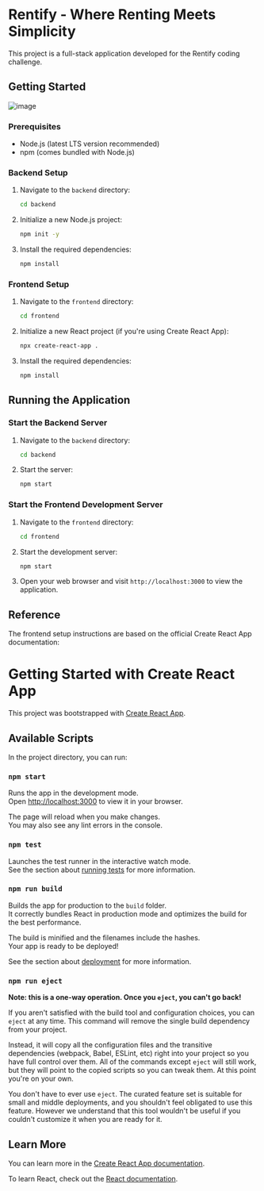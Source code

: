 # Rentify - Where Renting Meets Simplicity

This project is a full-stack application developed for the Rentify coding challenge.

## Getting Started
![image](https://github.com/shreyanshtri26/Rentify--Renting-Meets-Simplicity/assets/65079159/07c813df-1da2-4cd3-b04e-9997bb367852)

### Prerequisites

- Node.js (latest LTS version recommended)
- npm (comes bundled with Node.js)

### Backend Setup

1. Navigate to the `backend` directory:
   ```bash
   cd backend
   ```

2. Initialize a new Node.js project:
   ```bash
   npm init -y
   ```

3. Install the required dependencies:
   ```bash
   npm install
   ```

### Frontend Setup

1. Navigate to the `frontend` directory:
   ```bash
   cd frontend
   ```

2. Initialize a new React project (if you're using Create React App):
   ```bash
   npx create-react-app .
   ```

3. Install the required dependencies:
   ```bash
   npm install
   ```

## Running the Application

### Start the Backend Server

1. Navigate to the `backend` directory:
   ```bash
   cd backend
   ```

2. Start the server:
   ```bash
   npm start
   ```

### Start the Frontend Development Server

1. Navigate to the `frontend` directory:
   ```bash
   cd frontend
   ```

2. Start the development server:
   ```bash
   npm start
   ```

3. Open your web browser and visit `http://localhost:3000` to view the application.

## Reference

The frontend setup instructions are based on the official Create React App documentation:

# Getting Started with Create React App

This project was bootstrapped with [Create React App](https://github.com/facebook/create-react-app).

## Available Scripts

In the project directory, you can run:

### `npm start`

Runs the app in the development mode.\
Open [http://localhost:3000](http://localhost:3000) to view it in your browser.

The page will reload when you make changes.\
You may also see any lint errors in the console.

### `npm test`

Launches the test runner in the interactive watch mode.\
See the section about [running tests](https://facebook.github.io/create-react-app/docs/running-tests) for more information.

### `npm run build`

Builds the app for production to the `build` folder.\
It correctly bundles React in production mode and optimizes the build for the best performance.

The build is minified and the filenames include the hashes.\
Your app is ready to be deployed!

See the section about [deployment](https://facebook.github.io/create-react-app/docs/deployment) for more information.

### `npm run eject`

**Note: this is a one-way operation. Once you `eject`, you can't go back!**

If you aren't satisfied with the build tool and configuration choices, you can `eject` at any time. This command will remove the single build dependency from your project.

Instead, it will copy all the configuration files and the transitive dependencies (webpack, Babel, ESLint, etc) right into your project so you have full control over them. All of the commands except `eject` will still work, but they will point to the copied scripts so you can tweak them. At this point you're on your own.

You don't have to ever use `eject`. The curated feature set is suitable for small and middle deployments, and you shouldn't feel obligated to use this feature. However we understand that this tool wouldn't be useful if you couldn't customize it when you are ready for it.

## Learn More

You can learn more in the [Create React App documentation](https://facebook.github.io/create-react-app/docs/getting-started).

To learn React, check out the [React documentation](https://reactjs.org/).
